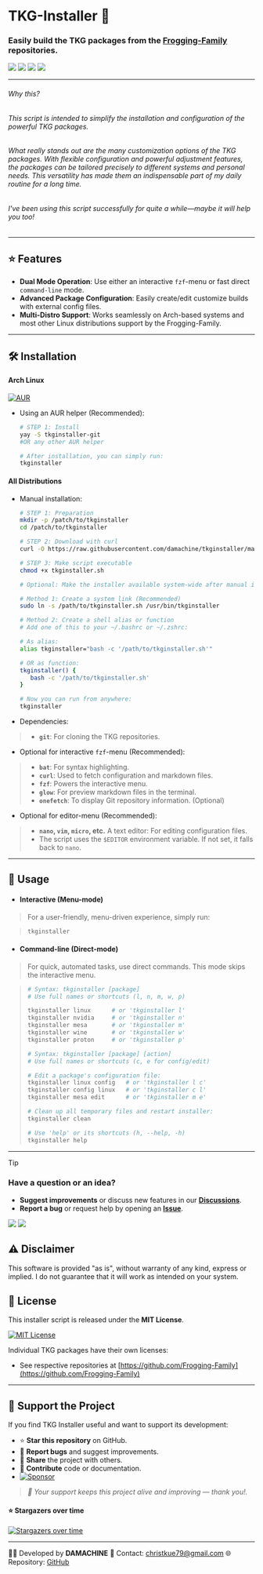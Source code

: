 
# TKG-Installer 🐸

### Easily build the TKG packages from the [Frogging-Family](https://github.com/Frogging-Family) repositories.

<p align="left">
  <a href="https://opensource.org/licenses/MIT"><img src="https://img.shields.io/badge/License-MIT-green.svg"></a>
  <img src="https://img.shields.io/badge/language-bash-blue?logo=gnu-bash">
  <a href="https://kernel.org/"><img src="https://img.shields.io/badge/Platform-Linux-green.svg"></a>
  <a href="https://app.codacy.com/gh/damachine/tkginstaller/dashboard?utm_source=gh&utm_medium=referral&utm_content=&utm_campaign=Badge_grade"><img src="https://app.codacy.com/project/badge/Grade/5736b4b014ca45e1877fc0c75a200c21"></a>
</p>

---

###### Why this?

###### This script is intended to simplify the installation and configuration of the powerful TKG packages.

###### What really stands out are the many customization options of the TKG packages. With flexible configuration and powerful adjustment features, the packages can be tailored precisely to different systems and personal needs. This versatility has made them an indispensable part of my daily routine for a long time. 

###### I've been using this script successfully for quite a while—maybe it will help you too!

---

## ⭐ Features

- **Dual Mode Operation**: Use either an interactive `fzf`-menu or fast direct `command-line` mode.
- **Advanced Package Configuration**: Easily create/edit customize builds with external config files.
- **Multi-Distro Support**: Works seamlessly on Arch-based systems and most other Linux distributions support by the Frogging-Family.

---

## 🛠️ Installation

#### Arch Linux

[![AUR](https://img.shields.io/aur/version/tkginstaller-git?color=1793d1&label=AUR&logo=arch-linux)](https://aur.archlinux.org/packages/tkginstaller-git)

- Using an AUR helper (Recommended):
  
   ```bash
   # STEP 1: Install
   yay -S tkginstaller-git
   #OR any other AUR helper

   # After installation, you can simply run:
   tkginstaller
   ```

#### All Distributions

- Manual installation:

   ```bash
   # STEP 1: Preparation
   mkdir -p /patch/to/tkginstaller
   cd /patch/to/tkginstaller

   # STEP 2: Download with curl
   curl -O https://raw.githubusercontent.com/damachine/tkginstaller/master/tkginstaller.sh

   # STEP 3: Make script executable
   chmod +x tkginstaller.sh
   ```
   ```bash
   # Optional: Make the installer available system-wide after manual installation

   # Method 1: Create a system link (Recommended)
   sudo ln -s /path/to/tkginstaller.sh /usr/bin/tkginstaller

   # Method 2: Create a shell alias or function
   # Add one of this to your ~/.bashrc or ~/.zshrc:

   # As alias:
   alias tkginstaller="bash -c '/path/to/tkginstaller.sh'"

   # OR as function:
   tkginstaller() {
      bash -c '/path/to/tkginstaller.sh'
   }

   # Now you can run from anywhere:
   tkginstaller
   ```

- Dependencies:
> - **`git`**: For cloning the TKG repositories.

- Optional for interactive `fzf`-menu (Recommended):

> - **`bat`**: For syntax highlighting.
> - **`curl`**: Used to fetch configuration and markdown files.
> - **`fzf`**: Powers the interactive menu.
> - **`glow`**: For preview markdown files in the terminal.
> - **`onefetch`**: To display Git repository information. (Optional)

- Optional for editor-menu (Recommended):

> - **`nano`, `vim`, `micro`, etc.** A text editor: For editing configuration files.
> - The script uses the `$EDITOR` environment variable. If not set, it falls back to `nano`.

---

## 🚀 Usage

- #### Interactive (Menu-mode)

> For a user-friendly, menu-driven experience, simply run:

>   ```bash
>   tkginstaller
>   ```

- #### Command-line (Direct-mode)

> For quick, automated tasks, use direct commands. This mode skips the interactive menu.

>   ```bash
>   # Syntax: tkginstaller [package]
>   # Use full names or shortcuts (l, n, m, w, p)
>
>   tkginstaller linux      # or 'tkginstaller l'
>   tkginstaller nvidia     # or 'tkginstaller n'
>   tkginstaller mesa       # or 'tkginstaller m'
>   tkginstaller wine       # or 'tkginstaller w'
>   tkginstaller proton     # or 'tkginstaller p'
>
>   # Syntax: tkginstaller [package] [action]
>   # Use full names or shortcuts (c, e for config/edit)
>
>   # Edit a package's configuration file:
>   tkginstaller linux config   # or 'tkginstaller l c'
>   tkginstaller config linux   # or 'tkginstaller c l'
>   tkginstaller mesa edit      # or 'tkginstaller m e'
>
>   # Clean up all temporary files and restart installer:
>   tkginstaller clean
>
>   # Use 'help' or its shortcuts (h, --help, -h)
>   tkginstaller help
>   ```

---

> [!TIP]
> ### Have a question or an idea?
> - **Suggest improvements** or discuss new features in our **[Discussions](https://github.com/damachine/tkginstaller/discussions)**.
> - **Report a bug** or request help by opening an **[Issue](https://github.com/damachine/tkginstaller/issues)**.
>
> <a href="https://github.com/damachine/tkginstaller/discussions"><img src="https://img.shields.io/github/discussions/damachine/tkginstaller?style=flat-square&logo=github&label=Discussions"></a> <a href="https://github.com/damachine/tkginstaller/issues"><img src="https://img.shields.io/github/issues/damachine/tkginstaller?style=flat-square&logo=github&label=Issues"></a>

## ⚠️ Disclaimer
This software is provided "as is", without warranty of any kind, express or implied.
I do not guarantee that it will work as intended on your system.

## 📄 License

This installer script is released under the **MIT License**.

[![MIT License](https://img.shields.io/badge/License-MIT-green.svg)](https://opensource.org/licenses/MIT)

Individual TKG packages have their own licenses:
- See respective repositories at [https://github.com/Frogging-Family](https://github.com/Frogging-Family)

---

## 💝 Support the Project

If you find TKG Installer useful and want to support its development:

- ⭐ **Star this repository** on GitHub.
- 🐛 **Report bugs** and suggest improvements.
- 🔄 **Share** the project with others.
- 📝 **Contribute** code or documentation.
- [![Sponsor](https://img.shields.io/badge/Sponsor-GitHub-blue?logo=github-sponsors)](https://github.com/sponsors/damachine)

> *🙏 Your support keeps this project alive and improving — thank you!.*

#### ⭐ Stargazers over time
[![Stargazers over time](https://starchart.cc/damachine/tkginstaller.svg?variant=adaptive)](https://starchart.cc/damachine/tkginstaller)

---

👨‍💻 Developed by **DAMACHINE** 📧 Contact: christkue79@gmail.com 🌐 Repository: [GitHub](https://github.com/damachine/tkginstaller)

